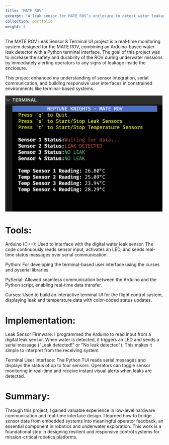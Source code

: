 ```yaml
---
title: "MATE ROV"
excerpt: "A leak sensor for MATE ROV’s enclosure to detect water leakage, improving underwater safety with real-time alerts. Created a terminal user interface to display sensor data on the flight control system for clear, immediate feedback to operators. <br/><img src='/images/leaksensor.png'  width='300'>"
collection: portfolio
weight: 4
---
```


The MATE ROV Leak Sensor & Terminal UI project is a real-time monitoring system designed for the MATE ROV, combining an Arduino-based water leak detector with a Python terminal interface. The goal of this project was to increase the safety and durability of the ROV during underwater missions by immediately alerting operators to any signs of leakage inside the enclosure.

This project enhanced my understanding of sensor integration, serial communication, and building responsive user interfaces in constrained environments like terminal-based systems.

<img src="/images/leaksensor.png" alt="ROV Leak Sensor and TUI" width="500">

Tools:
===
Arduino (C++): Used to interface with the digital water leak sensor. The code continuously reads sensor input, activates an LED, and sends real-time status messages over serial communication.

Python: For developing the terminal-based user interface using the curses and pyserial libraries.

PySerial: Allowed seamless communication between the Arduino and the Python script, enabling real-time data transfer.

Curses: Used to build an interactive terminal UI for the flight control system, displaying leak and temperature data with color-coded status updates.

Implementation:
===
Leak Sensor Firmware:
I programmed the Arduino to read input from a digital leak sensor. When water is detected, it triggers an LED and sends a serial message ("Leak detected!" or "No leak detected"). This makes it simple to interpret from the receiving system.

Terminal User Interface:
The Python TUI reads serial messages and displays the status of up to four sensors. Operators can toggle sensor monitoring in real-time and receive instant visual alerts when leaks are detected.

Summary:
===
Through this project, I gained valuable experience in low-level hardware communication and real-time interface design. I learned how to bridge sensor data from embedded systems into meaningful operator feedback, an essential component in robotics and underwater exploration. This work is a foundational step in designing resilient and responsive control systems for mission-critical robotics platforms.